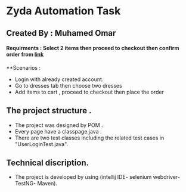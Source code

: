 # Zyda Automation Task 
## Created By : Muhamed Omar
#### Requirments : Select 2 items then proceed to checkout then confirm order from [link](http://automationpractice.com/index.php)	
**Scenarios : 
+ Login with already created account.
+ Go to dresses tab then choose two dresses 
+ Add items to cart , proceed to checkout then place the order

## The project structure .
+ The project was designed by POM .
+ Every page have a classpage.java .
+ There are two test classes including the related test cases in "UserLoginTest.java". 
## Technical discription. 
* The project is developed by using (intellij IDE- selenium webdriver- TestNG- Maven).
